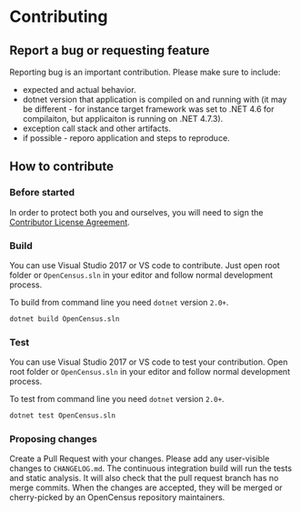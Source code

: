 # Contributing

## Report a bug or requesting feature

Reporting bug is an important contribution. Please make sure to include:

- expected and actual behavior.
- dotnet version that application is compiled on and running with (it may be
  different - for instance target framework was set to .NET 4.6 for
  compilaiton, but applicaiton is running on .NET 4.7.3).
- exception call stack and other artifacts.
- if possible - reporo application and steps to reproduce.

## How to contribute

### Before started

In order to protect both you and ourselves, you will need to sign the
[Contributor License Agreement](https://cla.developers.google.com/clas).

### Build

You can use Visual Studio 2017 or VS code to contribute. Just open root folder
or `OpenCensus.sln` in your editor and follow normal development process.

To build from command line you need `dotnet` version `2.0+`.

``` sh
dotnet build OpenCensus.sln
```

### Test

You can use Visual Studio 2017 or VS code to test your contribution. Open root
folder or `OpenCensus.sln` in your editor and follow normal development
process.

To test from command line you need `dotnet` version `2.0+`.

``` sh
dotnet test OpenCensus.sln
```

### Proposing changes

Create a Pull Request with your changes. Please add any user-visible changes to
`CHANGELOG.md`. The continuous integration build will run the tests and static
analysis. It will also check that the pull request branch has no merge commits.
When the changes are accepted, they will be merged or cherry-picked by an
OpenCensus repository maintainers.
